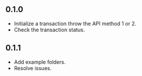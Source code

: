## 0.1.0

- Initialize a transaction throw the API method 1 or 2.
- Check the transaction status.

## 0.1.1

- Add example folders.
- Resolve issues.